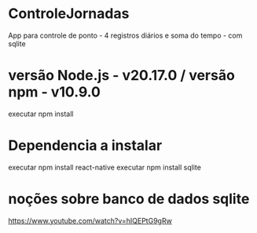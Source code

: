 # ControleJornadas
App para controle de ponto - 4 registros diários e soma do tempo - com sqlite
# versão Node.js - v20.17.0 / versão npm - v10.9.0
executar npm install
# Dependencia a instalar
executar npm install react-native
executar npm install sqlite
# noções sobre banco de dados sqlite
https://www.youtube.com/watch?v=hIQEPtG9gRw
